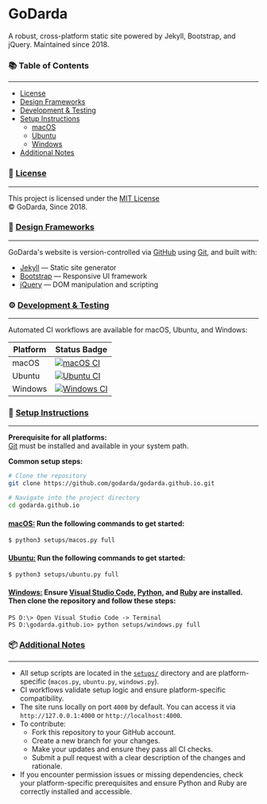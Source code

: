 # GoDarda

A robust, cross-platform static site powered by Jekyll, Bootstrap, and jQuery. Maintained since 2018.


### 📚 Table of Contents
---
- [License](#license)
- [Design Frameworks](#design-frameworks)
- [Development & Testing](#development--testing)
- [Setup Instructions](#setup-instructions)
  - [macOS](#macos)
  - [Ubuntu](#ubuntu)
  - [Windows](#windows)
- [Additional Notes](#additional-notes)

### 📝 [License](#license)
---
This project is licensed under the [MIT License](https://github.com/godarda/godarda.github.io?tab=MIT-1-ov-file)  
© GoDarda, Since 2018.

### 🧱 [Design Frameworks](#design-frameworks)
---
GoDarda's website is version-controlled via [GitHub](https://github.com) using [Git](https://git-scm.com), and built with:

- [Jekyll](https://jekyllrb.com) — Static site generator  
- [Bootstrap](https://getbootstrap.com) — Responsive UI framework  
- [jQuery](https://jquery.com) — DOM manipulation and scripting

### ⚙️ [Development & Testing](#development--testing)
---
Automated CI workflows are available for macOS, Ubuntu, and Windows:

| Platform | Status Badge |
|----------|--------------|
| macOS    | [![macOS CI](https://github.com/godarda/godarda.github.io/actions/workflows/macos.yml/badge.svg?branch=main)](https://github.com/godarda/godarda.github.io/actions/workflows/macos.yml) |
| Ubuntu   | [![Ubuntu CI](https://github.com/godarda/godarda.github.io/actions/workflows/ubuntu.yml/badge.svg?branch=main)](https://github.com/godarda/godarda.github.io/actions/workflows/ubuntu.yml) |
| Windows  | [![Windows CI](https://github.com/godarda/godarda.github.io/actions/workflows/windows.yml/badge.svg?branch=main)](https://github.com/godarda/godarda.github.io/actions/workflows/windows.yml) |

### 🚀 [Setup Instructions](#setup-instructions)
---
**Prerequisite for all platforms:**  
[Git](https://git-scm.com) must be installed and available in your system path.

**Common setup steps:**
```bash
# Clone the repository
git clone https://github.com/godarda/godarda.github.io.git

# Navigate into the project directory
cd godarda.github.io
```

#### **[macOS:](#macos)** Run the following commands to get started:
```
$ python3 setups/macos.py full
```
#### **[Ubuntu:](#ubuntu)** Run the following commands to get started:
```
$ python3 setups/ubuntu.py full
```
#### **[Windows:](#windows)** Ensure [Visual Studio Code][gidkcqso], [Python][gidxadth], and [Ruby][gidzrvdq] are installed. Then clone the repository and follow these steps:
```
PS D:\> Open Visual Studio Code -> Terminal  
PS D:\godarda.github.io> python setups/windows.py full  
```

### 📦 [Additional Notes](#additional-notes)
---
- All setup scripts are located in the [`setups/`][gidzgwel] directory and are platform-specific (`macos.py`, `ubuntu.py`, `windows.py`).
- CI workflows validate setup logic and ensure platform-specific compatibility.
- The site runs locally on port `4000` by default. You can access it via `http://127.0.0.1:4000` or `http://localhost:4000`.
- To contribute:
  - Fork this repository to your GitHub account.
  - Create a new branch for your changes.
  - Make your updates and ensure they pass all CI checks.
  - Submit a pull request with a clear description of the changes and rationale.
- If you encounter permission issues or missing dependencies, check your platform-specific prerequisites and ensure Python and Ruby are correctly installed and accessible.

[gidezvdy]: https://github.com
[gidzuddz]: https://getbootstrap.com
[gidddcia]: https://jquery.com
[gidwwvga]: https://jekyllrb.com
[gidzyzav]: https://git-scm.com
[gidxadth]: https://www.python.org
[gidzrvdq]: https://rubyinstaller.org/downloads
[gidkcqso]: https://code.visualstudio.com
[gidzdngz]: https://github.com/godarda/godarda.github.io?tab=MIT-1-ov-file
[gidzgwel]: https://github.com/godarda/godarda.github.io/tree/main/setups